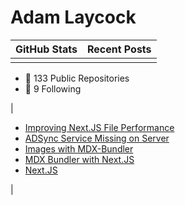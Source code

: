 # Adam Laycock

| GitHub Stats                            | Recent Posts                          |
| :-------------------------------------- | :------------------------------------ |
| <!-- START STATS -->
 - 📘 133 Public Repositories
 - 👀 9 Following
<!-- END STATS --> | <!-- START SITE -->
 - [Improving Next.JS File Performance](https://www.arcath.net/2021/06/improving-nextjs-file-performance)
 - [ADSync Service Missing on Server](https://www.arcath.net/2021/06/adsync-missing)
 - [Images with MDX-Bundler](https://www.arcath.net/2021/04/images-with-mdx-bundler)
 - [MDX Bundler with Next.JS](https://www.arcath.net/2021/03/mdx-bundler)
 - [Next.JS](https://www.arcath.net/2021/02/next.js)
<!-- END SITE --> |
